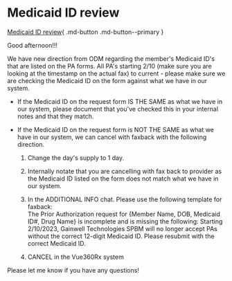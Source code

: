 # Medicaid ID review

[Medicaid ID review](https://mygainwell-my.sharepoint.com/:u:/r/personal/christopher_nguyen_gainwelltechnologies_com/Documents/Evergreen/Emails/FW_%20_IMPORTANT_%20PLEASE%20READ%20-%20Medicaid%20ID%20review.msg?csf=1&web=1&e=bdfP8b){ .md-button .md-button--primary }
  
  
Good afternoon!!! 

  We have new direction from ODM regarding the member's Medicaid ID's that are listed on the PA forms. All PA's starting 2/10 (make sure you are looking at the timestamp on the actual fax) to current - please make sure we are checking the Medicaid ID on the form against what we have in our system. 
- If the Medicaid ID on the request form IS THE SAME as what we have in our system, please document that you've checked this in your internal notes and that they match.  
- If the Medicaid ID on the request form is NOT THE SAME as what we have in our system, we can cancel with faxback with the following direction. 
	
  1. Change the day's supply to 1 day.
	
  2. Internally notate that you are cancelling with fax back to provider as the Medicaid ID listed on the form does not match what we have in our system. 
	
  3. In the ADDITIONAL INFO chat. Please use the following template for faxback:                                                                                      
		The Prior Authorization request for {Member Name, DOB, Medicaid ID#, Drug Name} is incomplete and is missing the following: Starting 2/10/2023, Gainwell Technologies SPBM will no longer accept PAs without the correct 12-digit Medicaid ID. Please resubmit with the correct Medicaid ID.
	
  4. CANCEL in the Vue360Rx system

Please let me know if you have any questions!
  
